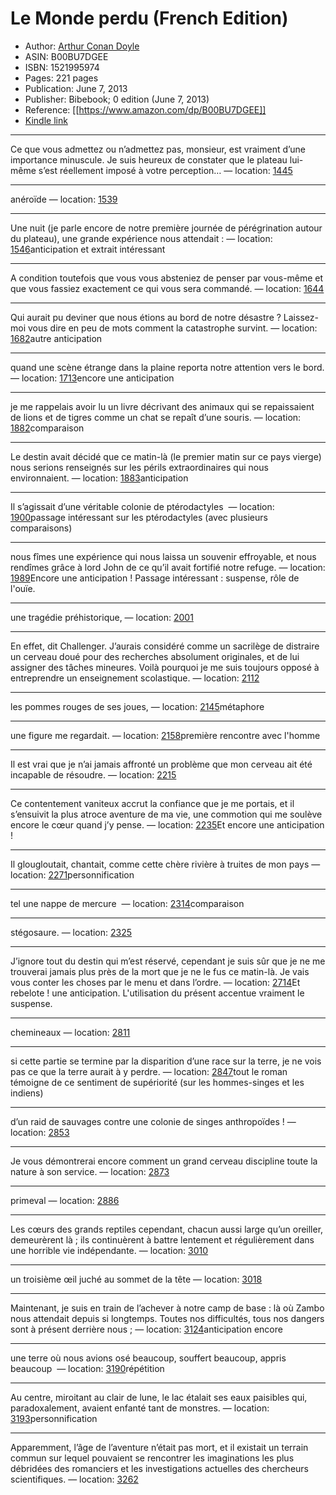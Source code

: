 # Le Monde perdu (French Edition)

* Author: [Arthur Conan Doyle](https://www.amazon.com/Arthur-Conan-Doyle/e/B000AQ43GQ/ref=dp_byline_cont_ebooks_1)
* ASIN: B00BU7DGEE
* ISBN: 1521995974
* Pages: 221 pages
* Publication: June 7, 2013
* Publisher: Bibebook; 0 edition (June 7, 2013)
* Reference: [[https://www.amazon.com/dp/B00BU7DGEE]]
* [Kindle link](kindle://book?action=open&asin=B00BU7DGEE)


---
Ce que vous admettez ou n’admettez pas, monsieur, est vraiment d’une importance minuscule. Je suis heureux de constater que le plateau lui-même s’est réellement imposé à votre perception… — location: [1445](kindle://book?action=open&asin=B00BU7DGEE&location=1445)

---
anéroïde — location: [1539](kindle://book?action=open&asin=B00BU7DGEE&location=1539)

---
Une nuit (je parle encore de notre première journée de pérégrination autour du plateau), une grande expérience nous attendait : — location: [1546](kindle://book?action=open&asin=B00BU7DGEE&location=1546)anticipation et extrait intéressant

---
A condition toutefois que vous vous absteniez de penser par vous-même et que vous fassiez exactement ce qui vous sera commandé. — location: [1644](kindle://book?action=open&asin=B00BU7DGEE&location=1644)

---
Qui aurait pu deviner que nous étions au bord de notre désastre ? Laissez-moi vous dire en peu de mots comment la catastrophe survint. — location: [1682](kindle://book?action=open&asin=B00BU7DGEE&location=1682)autre anticipation 

---
quand une scène étrange dans la plaine reporta notre attention vers le bord. — location: [1713](kindle://book?action=open&asin=B00BU7DGEE&location=1713)encore une anticipation 

---
je me rappelais avoir lu un livre décrivant des animaux qui se repaissaient de lions et de tigres comme un chat se repaît d’une souris. — location: [1882](kindle://book?action=open&asin=B00BU7DGEE&location=1882)comparaison

---
Le destin avait décidé que ce matin-là (le premier matin sur ce pays vierge) nous serions renseignés sur les périls extraordinaires qui nous environnaient. — location: [1883](kindle://book?action=open&asin=B00BU7DGEE&location=1883)anticipation 

---
Il s’agissait d’une véritable colonie de ptérodactyles  — location: [1900](kindle://book?action=open&asin=B00BU7DGEE&location=1900)passage intéressant sur les ptérodactyles (avec plusieurs comparaisons)

---
nous fîmes une expérience qui nous laissa un souvenir effroyable, et nous rendîmes grâce à lord John de ce qu’il avait fortifié notre refuge. — location: [1989](kindle://book?action=open&asin=B00BU7DGEE&location=1989)Encore une anticipation ! Passage intéressant : suspense, rôle de l'ouïe.

---
une tragédie préhistorique, — location: [2001](kindle://book?action=open&asin=B00BU7DGEE&location=2001)

---
En effet, dit Challenger. J’aurais considéré comme un sacrilège de distraire un cerveau doué pour des recherches absolument originales, et de lui assigner des tâches mineures. Voilà pourquoi je me suis toujours opposé à entreprendre un enseignement scolastique. — location: [2112](kindle://book?action=open&asin=B00BU7DGEE&location=2112)

---
les pommes rouges de ses joues, — location: [2145](kindle://book?action=open&asin=B00BU7DGEE&location=2145)métaphore 

---
une figure me regardait. — location: [2158](kindle://book?action=open&asin=B00BU7DGEE&location=2158)première rencontre avec l'homme

---
Il est vrai que je n’ai jamais affronté un problème que mon cerveau ait été incapable de résoudre. — location: [2215](kindle://book?action=open&asin=B00BU7DGEE&location=2215)

---
Ce contentement vaniteux accrut la confiance que je me portais, et il s’ensuivit la plus atroce aventure de ma vie, une commotion qui me soulève encore le cœur quand j’y pense. — location: [2235](kindle://book?action=open&asin=B00BU7DGEE&location=2235)Et encore une anticipation !

---
Il glougloutait, chantait, comme cette chère rivière à truites de mon pays — location: [2271](kindle://book?action=open&asin=B00BU7DGEE&location=2271)personnification 

---
tel une nappe de mercure  — location: [2314](kindle://book?action=open&asin=B00BU7DGEE&location=2314)comparaison 

---
stégosaure. — location: [2325](kindle://book?action=open&asin=B00BU7DGEE&location=2325)

---
J’ignore tout du destin qui m’est réservé, cependant je suis sûr que je ne me trouverai jamais plus près de la mort que je ne le fus ce matin-là. Je vais vous conter les choses par le menu et dans l’ordre. — location: [2714](kindle://book?action=open&asin=B00BU7DGEE&location=2714)Et rebelote ! une anticipation. L'utilisation du présent accentue vraiment le suspense.

---
chemineaux — location: [2811](kindle://book?action=open&asin=B00BU7DGEE&location=2811)

---
si cette partie se termine par la disparition d’une race sur la terre, je ne vois pas ce que la terre aurait à y perdre. — location: [2847](kindle://book?action=open&asin=B00BU7DGEE&location=2847)tout le roman témoigne de ce sentiment de supériorité (sur les hommes-singes et les indiens)

---
d’un raid de sauvages contre une colonie de singes anthropoïdes ! — location: [2853](kindle://book?action=open&asin=B00BU7DGEE&location=2853)

---
Je vous démontrerai encore comment un grand cerveau discipline toute la nature à son service. — location: [2873](kindle://book?action=open&asin=B00BU7DGEE&location=2873)

---
primeval — location: [2886](kindle://book?action=open&asin=B00BU7DGEE&location=2886)

---
Les cœurs des grands reptiles cependant, chacun aussi large qu’un oreiller, demeurèrent là ; ils continuèrent à battre lentement et régulièrement dans une horrible vie indépendante. — location: [3010](kindle://book?action=open&asin=B00BU7DGEE&location=3010)

---
un troisième œil juché au sommet de la tête — location: [3018](kindle://book?action=open&asin=B00BU7DGEE&location=3018)

---
Maintenant, je suis en train de l’achever à notre camp de base : là où Zambo nous attendait depuis si longtemps. Toutes nos difficultés, tous nos dangers sont à présent derrière nous ; — location: [3124](kindle://book?action=open&asin=B00BU7DGEE&location=3124)anticipation encore 

---
une terre où nous avions osé beaucoup, souffert beaucoup, appris beaucoup  — location: [3190](kindle://book?action=open&asin=B00BU7DGEE&location=3190)répétition

---
Au centre, miroitant au clair de lune, le lac étalait ses eaux paisibles qui, paradoxalement, avaient enfanté tant de monstres. — location: [3193](kindle://book?action=open&asin=B00BU7DGEE&location=3193)personnification

---
Apparemment, l’âge de l’aventure n’était pas mort, et il existait un terrain commun sur lequel pouvaient se rencontrer les imaginations les plus débridées des romanciers et les investigations actuelles des chercheurs scientifiques. — location: [3262](kindle://book?action=open&asin=B00BU7DGEE&location=3262)


